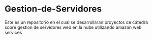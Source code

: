 # Gestion-de-Servidores
Este es un repositorio en el cual se desarrollaran proyectos de catedra sobre gestion de servidores web en la nube utilizando amazon web services

